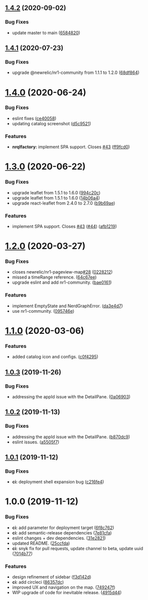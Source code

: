 ## [1.4.2](https://github.com/newrelic/nr1-pageview-map/compare/v1.4.1...v1.4.2) (2020-09-02)


### Bug Fixes

* update master to main ([6584820](https://github.com/newrelic/nr1-pageview-map/commit/6584820471e473235811f927ace47c1f92b72913))

## [1.4.1](https://github.com/newrelic/nr1-pageview-map/compare/v1.4.0...v1.4.1) (2020-07-23)


### Bug Fixes

* upgrade @newrelic/nr1-community from 1.1.1 to 1.2.0 ([68df864](https://github.com/newrelic/nr1-pageview-map/commit/68df86437bf4334bd8655a2b21d1b4d866c4efef))

# [1.4.0](https://github.com/newrelic/nr1-pageview-map/compare/v1.3.0...v1.4.0) (2020-06-24)


### Bug Fixes

* eslint fixes ([ce40058](https://github.com/newrelic/nr1-pageview-map/commit/ce40058d5d72907aeea36eb49e0892833adab68f))
* updating catalog screenshot ([d5c9521](https://github.com/newrelic/nr1-pageview-map/commit/d5c952119b9bf0eef0c8d34663e67578e7739600))


### Features

* **nrqlfactory:** implement SPA support. Closes [#43](https://github.com/newrelic/nr1-pageview-map/issues/43) ([ff9fcd0](https://github.com/newrelic/nr1-pageview-map/commit/ff9fcd090f17c3d0db24083630220a0b319308f9))

# [1.3.0](https://github.com/newrelic/nr1-pageview-map/compare/v1.2.0...v1.3.0) (2020-06-22)


### Bug Fixes

* upgrade leaflet from 1.5.1 to 1.6.0 ([994c20c](https://github.com/newrelic/nr1-pageview-map/commit/994c20cfff3fc671462144cee853149dd593b25d))
* upgrade leaflet from 1.5.1 to 1.6.0 ([14b06a4](https://github.com/newrelic/nr1-pageview-map/commit/14b06a4fc3d13270502ee02cf34a0d2d946132b4))
* upgrade react-leaflet from 2.4.0 to 2.7.0 ([b9b69ae](https://github.com/newrelic/nr1-pageview-map/commit/b9b69ae1fea7542bd950b15f7d6ff4471db1de9d))


### Features

* implement SPA support. Closes [#43](https://github.com/newrelic/nr1-pageview-map/issues/43) ([#44](https://github.com/newrelic/nr1-pageview-map/issues/44)) ([afb1219](https://github.com/newrelic/nr1-pageview-map/commit/afb121934b9c75c014be90c8b7187fef36a5bb90))

# [1.2.0](https://github.com/newrelic/nr1-pageview-map/compare/v1.1.0...v1.2.0) (2020-03-27)


### Bug Fixes

* closes newrelic/nr1-pageview-map[#28](https://github.com/newrelic/nr1-pageview-map/issues/28) ([0228212](https://github.com/newrelic/nr1-pageview-map/commit/022821217c9277f1e001bd1eb5985163257b7ae1))
* missed a timeRange reference. ([64c67ee](https://github.com/newrelic/nr1-pageview-map/commit/64c67ee1062b112047df27cbbb94c93d0a21d448))
* upgrade eslint and add nr1-community. ([bae0161](https://github.com/newrelic/nr1-pageview-map/commit/bae0161199202455ee193f81a68f128bdfec6eb7))


### Features

* implement EmptyState and NerdGraphError. ([da3e4d7](https://github.com/newrelic/nr1-pageview-map/commit/da3e4d7bc2e6262579691dcb6ee371700ede4e7c))
* use nr1-community. ([095746e](https://github.com/newrelic/nr1-pageview-map/commit/095746e1f64fce54578f76021e92989222690916))

# [1.1.0](https://github.com/newrelic/nr1-pageview-map/compare/v1.0.3...v1.1.0) (2020-03-06)


### Features

* added catalog icon and configs. ([c0f4295](https://github.com/newrelic/nr1-pageview-map/commit/c0f4295b1ecb6fb67053a374076742e70faa3ad1))

## [1.0.3](https://github.com/newrelic/nr1-pageview-map/compare/v1.0.2...v1.0.3) (2019-11-26)


### Bug Fixes

* addressing the appId issue with the DetailPane. ([0a06903](https://github.com/newrelic/nr1-pageview-map/commit/0a0690339db22925b44091e0dd099caacd3bc6ca))

## [1.0.2](https://github.com/newrelic/nr1-pageview-map/compare/v1.0.1...v1.0.2) (2019-11-13)


### Bug Fixes

* addressing the appId issue with the DetailPane. ([b870dc9](https://github.com/newrelic/nr1-pageview-map/commit/b870dc9c26237229ec1566e3968e7c00ef104e92))
* eslint issues. ([a5505f7](https://github.com/newrelic/nr1-pageview-map/commit/a5505f714b38b556b419ed99271f4a0169e7d9ee))

## [1.0.1](https://github.com/newrelic/nr1-pageview-map/compare/v1.0.0...v1.0.1) (2019-11-12)


### Bug Fixes

* **ci:** deployment shell expansion bug ([c216fe4](https://github.com/newrelic/nr1-pageview-map/commit/c216fe4db8091b410a87f21a46fca6efab105aee))

# 1.0.0 (2019-11-12)


### Bug Fixes

* **ci:** add parameter for deployment target ([6f8c762](https://github.com/newrelic/nr1-pageview-map/commit/6f8c7621e53eabed7b7a69b21cf45a762a4d9b93))
* **ci:** add semantic-release dependencies ([7e81cfa](https://github.com/newrelic/nr1-pageview-map/commit/7e81cfac640391df055ec640d5b17399752f6ae8))
* eslint changes + dev dependencies. ([31e2821](https://github.com/newrelic/nr1-pageview-map/commit/31e2821b58726157ed9e1b304dbf0c1025148920))
* updated README. ([25ccfda](https://github.com/newrelic/nr1-pageview-map/commit/25ccfda5950513015f678b6a881eaaff70bcc3d8))
* **ci:** snyk fix for pull requests, update channel to beta, update uuid ([7014b77](https://github.com/newrelic/nr1-pageview-map/commit/7014b77f9cd6fe3709b8aed1e76d6a36ae235f70))


### Features

* design refinement of sidebar ([f3d142d](https://github.com/newrelic/nr1-pageview-map/commit/f3d142de9dcb42fcff4cf7aec7a8005eb9f8fe1c))
* **ci:** add circleci ([86357dc](https://github.com/newrelic/nr1-pageview-map/commit/86357dcc9f462c1a44bcffb4add883d0378ac21b))
* improved UX and navigation on the map. ([749247f](https://github.com/newrelic/nr1-pageview-map/commit/749247f9582adb1b93249751184b8ebf84e34ae3))
* WIP upgrade of code for inevitable release. ([4915d44](https://github.com/newrelic/nr1-pageview-map/commit/4915d44b277185a7498cb02a5555a662e96ccfed))
